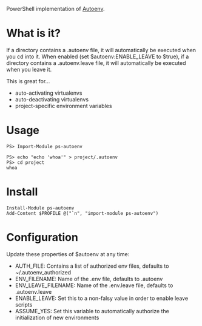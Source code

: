 PowerShell implementation of [Autoenv](https://github.com/kennethreitz/autoenv).

What is it?
===========

If a directory contains a .autoenv file, it will automatically be executed when you cd into it. When enabled
(set $autoenv:ENABLE_LEAVE to $true), if a directory contains a .autoenv.leave file, it will automatically be executed when you leave it.

This is great for...

* auto-activating virtualenvs
* auto-deactivating virtualenvs
* project-specific environment variables


Usage
==========
```
PS> Import-Module ps-autoenv

PS> echo "echo 'whoa'" > project/.autoenv
PS> cd project
whoa
```

Install
==========
```
Install-Module ps-autoenv
Add-Content $PROFILE @("`n", "import-module ps-autoenv")
```

Configuration
============
Update these properties of $autoenv at any time:

* AUTH_FILE: Contains a list of authorized env files, defaults to ~/.autoenv_authorized
* ENV_FILENAME: Name of the .env file, defaults to .autoenv
* ENV_LEAVE_FILENAME: Name of the .env.leave file, defaults to .autoenv.leave
* ENABLE_LEAVE: Set this to a non-falsy value in order to enable leave scripts
* ASSUME_YES: Set this variable to automatically authorize the initialization of new environments
